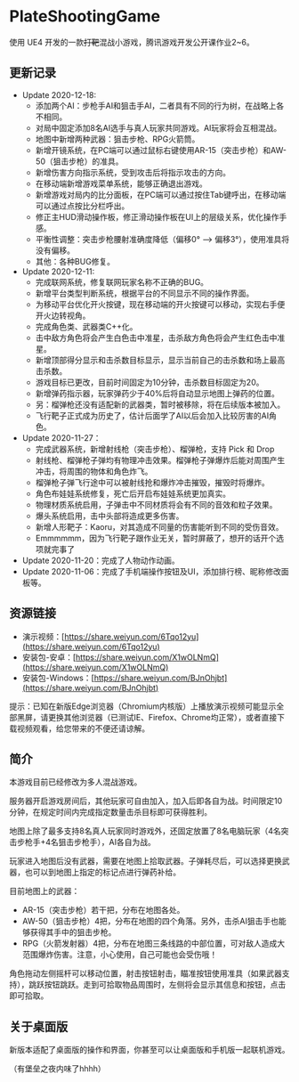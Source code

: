 # PlateShootingGame
使用 UE4 开发的一款~~打靶~~混战小游戏，腾讯游戏开发公开课作业2~6。

## 更新记录
- Update 2020-12-18:
    - 添加两个AI：步枪手AI和狙击手AI，二者具有不同的行为树，在战略上各不相同。
    - 对局中固定添加8名AI选手与真人玩家共同游戏。AI玩家将会互相混战。
    - 地图中新增两种武器：狙击步枪、RPG火箭筒。
    - 新增开镜系统，在PC端可以通过鼠标右键使用AR-15（突击步枪）和AW-50（狙击步枪）的准具。
    - 新增伤害方向指示系统，受到攻击后将指示攻击的方向。
    - 在移动端新增游戏菜单系统，能够正确退出游戏。
    - 新增游戏对局内的比分面板，在PC端可以通过按住Tab键呼出，在移动端可以通过点按比分栏呼出。
    - 修正主HUD滑动操作板，修正滑动操作板在UI上的层级关系，优化操作手感。
    - 平衡性调整：突击步枪腰射准确度降低（偏移0° --> 偏移3°），使用准具将没有偏移。
    - 其他：各种BUG修复。
- Update 2020-12-11:
    - 完成联网系统，修复联网玩家名称不正确的BUG。
    - 新增平台类型判断系统，根据平台的不同显示不同的操作界面。
    - 为移动平台优化开火按键，现在移动端的开火按键可以移动，实现右手便开火边转视角。
    - 完成角色类、武器类C++化。
    - 击中敌方角色将会产生白色击中准星，击杀敌方角色将会产生红色击中准星。
    - 新增顶部得分显示和击杀数目标显示，显示当前自己的击杀数和场上最高击杀数。
    - 游戏目标已更改，目前时间固定为10分钟，击杀数目标固定为20。
    - 新增弹药指示器，玩家弹药少于40%后将自动显示地图上弹药的位置。
    - 另：榴弹枪还没有适配新的武器类，暂时被移除，将在后续版本被加入。
    - 飞行靶子正式成为历史了，估计后面学了AI以后会加入比较厉害的AI角色。
- Update 2020-11-27：
    - 完成武器系统，新增射线枪（突击步枪）、榴弹枪，支持 Pick 和 Drop
    - 射线枪、榴弹枪子弹均有物理冲击效果。榴弹枪子弹爆炸后能对周围产生冲击，将周围的物体和角色炸飞。
    - 榴弹枪子弹飞行途中可以被射线抢和爆炸冲击摧毁，摧毁时将爆炸。
    - 角色布娃娃系统修复，死亡后开启布娃娃系统更加真实。
    - 物理材质系统启用，子弹击中不同材质将会有不同的音效和粒子效果。
    - 爆头系统启用，击中头部将造成更多伤害。
    - 新增人形靶子：Kaoru，对其造成不同量的伤害能听到不同的受伤音效。
    - Emmmmmm，因为飞行靶子跟作业无关，暂时屏蔽了，想开的话开个选项就完事了
- Update 2020-11-20：完成了人物动作动画。
- Update 2020-11-06：完成了手机端操作按钮及UI，添加排行榜、昵称修改面板等。

## 资源链接
- 演示视频：[https://share.weiyun.com/6Tqo12yu](https://share.weiyun.com/6Tqo12yu)
- 安装包-安卓：[https://share.weiyun.com/X1wOLNmQ](https://share.weiyun.com/X1wOLNmQ)
- 安装包-Windows：[https://share.weiyun.com/BJnOhjbt](https://share.weiyun.com/BJnOhjbt)

提示：已知在新版Edge浏览器（Chromium内核版）上播放演示视频可能显示全部黑屏，请更换其他浏览器（已测试IE、Firefox、Chrome均正常），或者直接下载视频观看，给您带来的不便还请谅解。

## 简介
本游戏目前已经修改为多人混战游戏。

服务器开启游戏房间后，其他玩家可自由加入，加入后即各自为战。时间限定10分钟，在规定时间内完成指定数量击杀目标即可获得胜利。

地图上除了最多支持8名真人玩家同时游戏外，还固定放置了8名电脑玩家（4名突击步枪手+4名狙击步枪手），AI各自为战。

玩家进入地图后没有武器，需要在地图上拾取武器。子弹耗尽后，可以选择更换武器，也可以到地图上指定的标记点进行弹药补给。

目前地图上的武器：
- AR-15（突击步枪）若干把，分布在地图各处。
- AW-50（狙击步枪）4把，分布在地图的四个角落。另外，击杀AI狙击手也能够获得其手中的狙击步枪。
- RPG（火箭发射器）4把，分布在地图三条线路的中部位置，可对敌人造成大范围爆炸伤害。注意，小心使用，自己可能也会受伤哦！

角色拖动左侧摇杆可以移动位置，射击按钮射击，瞄准按钮使用准具（如果武器支持），跳跃按钮跳跃。走到可拾取物品周围时，左侧将会显示其信息和按钮，点击即可拾取。

## 关于桌面版
新版本适配了桌面版的操作和界面，你甚至可以让桌面版和手机版一起联机游戏。

（有堡垒之夜内味了hhhh）